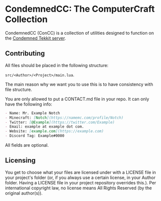# CondemnedCC: The ComputerCraft Collection
CondemnedCC (ConCC) is a collection of utilities designed to function on the [Condemned Tekkit server](https://tekkit-thecondemned.enjin.com/tekkit).

## Contributing
All files should be placed in the following structure:

`src/<Author>/<Project>/main.lua`.

The main reason why we want you to use this is to have consistency with file structure.

You are only allowed to put a CONTACT.md file in your repo. It can only have the following info:

```markdown
- Name: Mr. Example Notch
- Minecraft: [Notch](https://namemc.com/profile/Notch)
- Twitter: [@Example](https://twitter.com/Example)
- Email: example at example dot com.
- Website: [example.com](https://example.com)
- Discord Tag: Example#0000
```

All fields are optional.

## Licensing

You get to choose what your files are licensed under with a LICENSE file in your project's folder (or, if you always use a certain license, in your Author folder. Having a LICENSE file in your project repository overrides this.). Per international copyright law, no license means All Rights Reserved (by the original author(s)).